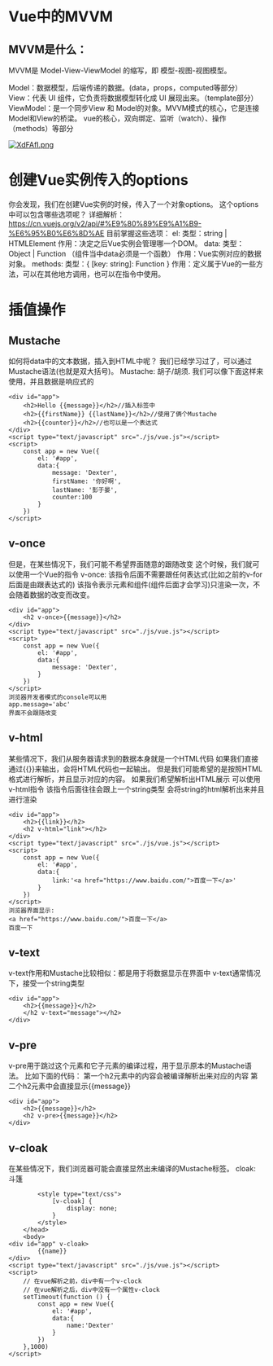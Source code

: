 # Vue中的MVVM

## MVVM是什么：

MVVM是 Model-View-ViewModel 的缩写，即 模型-视图-视图模型。

Model：数据模型，后端传递的数据。(data，props，computed等部分）
View：代表 UI 组件，它负责将数据模型转化成 UI 展现出来。（template部分）
ViewModel：是一个同步View 和 Model的对象。MVVM模式的核心，它是连接Model和View的桥梁。
 vue的核心，双向绑定、监听（watch）、操作（methods）等部分

<a href="https://imgtu.com/i/XdFAfI"><img src="https://s1.ax1x.com/2022/06/04/XdFAfI.png" alt="XdFAfI.png" border="0" /></a>

# 创建Vue实例传入的options

你会发现，我们在创建Vue实例的时候，传入了一个对象options。
这个options中可以包含哪些选项呢？
详细解析： https://cn.vuejs.org/v2/api/#%E9%80%89%E9%A1%B9-%E6%95%B0%E6%8D%AE
目前掌握这些选项：
el: 
类型：string | HTMLElement
作用：决定之后Vue实例会管理哪一个DOM。
data: 
类型：Object | Function （组件当中data必须是一个函数）
作用：Vue实例对应的数据对象。
methods: 
类型：{ [key: string]: Function }
作用：定义属于Vue的一些方法，可以在其他地方调用，也可以在指令中使用。

# 插值操作

## Mustache

如何将data中的文本数据，插入到HTML中呢？
我们已经学习过了，可以通过Mustache语法(也就是双大括号)。
Mustache: 胡子/胡须.
我们可以像下面这样来使用，并且数据是响应式的

```vue
<div id="app">
	<h2>Hello {{message}}</h2>//插入标签中
	<h2>{{firstName}} {{lastName}}</h2>//使用了俩个Mustache
	<h2>{{counter}}</h2>//也可以是一个表达式
</div>
<script type="text/javascript" src="./js/vue.js"></script>
<script>
	const app = new Vue({
		el: '#app',
		data:{
			message: 'Dexter',
			firstName: '你好啊',
			lastName: '彭于晏',
			counter:100
		}
	})
</script>
```

## v-once

但是，在某些情况下，我们可能不希望界面随意的跟随改变
这个时候，我们就可以使用一个Vue的指令
v-once: 
该指令后面不需要跟任何表达式(比如之前的v-for后面是由跟表达式的)
该指令表示元素和组件(组件后面才会学习)只渲染一次，不会随着数据的改变而改变。

```vue
<div id="app">
	<h2 v-once>{{message}}</h2>
</div>
<script type="text/javascript" src="./js/vue.js"></script>
<script>
	const app = new Vue({
		el: '#app',
		data:{
			message: 'Dexter',
		}
	})
</script>
浏览器开发者模式的console可以用
app.message='abc'
界面不会跟随改变
```

## v-html

某些情况下，我们从服务器请求到的数据本身就是一个HTML代码
	如果我们直接通过{{}}来输出，会将HTML代码也一起输出。
	但是我们可能希望的是按照HTML格式进行解析，并且显示对应的内容。
如果我们希望解析出HTML展示
可以使用v-html指令
	该指令后面往往会跟上一个string类型
	会将string的html解析出来并且进行渲染

```vue
<div id="app">
	<h2>{{link}}</h2>
	<h2 v-html="link"></h2>
</div>
<script type="text/javascript" src="./js/vue.js"></script>
<script>
	const app = new Vue({
		el: '#app',
		data:{
			link:'<a href="https://www.baidu.com/">百度一下</a>'
		}
	})
</script>
浏览器界面显示:
<a href="https://www.baidu.com/">百度一下</a>
百度一下
```

## v-text

v-text作用和Mustache比较相似：都是用于将数据显示在界面中
v-text通常情况下，接受一个string类型

```vue
<div id="app">
    <h2>{{message}}</h2>
    </h2 v-text="message"></h2>
</div>
```

## v-pre

v-pre用于跳过这个元素和它子元素的编译过程，用于显示原本的Mustache语法。
比如下面的代码：
第一个h2元素中的内容会被编译解析出来对应的内容
第二个h2元素中会直接显示{{message}}

```vue
<div id="app">
    <h2>{{message}}</h2>
	<h2 v-pre>{{message}}</h2>
</div>
```

## v-cloak

在某些情况下，我们浏览器可能会直接显然出未编译的Mustache标签。
cloak: 斗篷

```vue
		<style type="text/css">
			[v-cloak] {
				display: none;
			}
		</style>
	</head>
	<body>
<div id="app" v-cloak>
		{{name}}
</div>
<script type="text/javascript" src="./js/vue.js"></script>
<script>
	// 在vue解析之前，div中有一个v-clock
	// 在vue解析之后，div中没有一个属性v-clock
	setTimeout(function () {
		const app = new Vue({
			el: '#app',
			data:{
				name:'Dexter'
			}
		})
	},1000)
</script>
```

